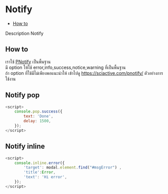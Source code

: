 # Notify
  - [How to](#how-to) 


Description Notify

<a name="how-to"></a>
## How to
เราใช้ [PNotify](https://sciactive.com/pnotify/) เป็นพื้นฐาน 
<br>
มี option ให้ใช้ error,info,success,notice,warning ที่เป็นพื้นฐาน
<br>
ถ้า option ที่ใช้มีไม่เพียงพอแนะนำให้ เข้าไปดู https://sciactive.com/pnotify/
ตัวอย่างการใช้งาน
## Notify pop
```js
<script>
    console.pop.success({
        text: 'Done',
        delay: 1500,
    });
</script>
```
## Notify inline
```js
<script>
    console.inline.error({
        'target': modal.element.find("#msgError") ,
        'title':Error,
        'text': 'Hi error',
    });
</script>
```


